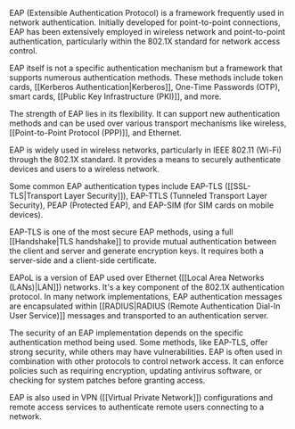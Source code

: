 EAP (Extensible Authentication Protocol) is a framework frequently used in network authentication. Initially developed for point-to-point connections, EAP has been extensively employed in wireless network and point-to-point authentication, particularly within the 802.1X standard for network access control.

EAP itself is not a specific authentication mechanism but a framework that supports numerous authentication methods. These methods include token cards, [[Kerberos Authentication|Kerberos]], One-Time Passwords (OTP), smart cards, [[Public Key Infrastructure (PKI)]], and more.

The strength of EAP lies in its flexibility. It can support new authentication methods and can be used over various transport mechanisms like wireless, [[Point-to-Point Protocol (PPP)]], and Ethernet.

EAP is widely used in wireless networks, particularly in IEEE 802.11 (Wi-Fi) through the 802.1X standard. It provides a means to securely authenticate devices and users to a wireless network.

Some common EAP authentication types include EAP-TLS ([[SSL-TLS|Transport Layer Security]]), EAP-TTLS (Tunneled Transport Layer Security), PEAP (Protected EAP), and EAP-SIM (for SIM cards on mobile devices).

EAP-TLS is one of the most secure EAP methods, using a full [[Handshake|TLS handshake]] to provide mutual authentication between the client and server and generate encryption keys. It requires both a server-side and a client-side certificate.

EAPoL is a version of EAP used over Ethernet ([[Local Area Networks (LANs)|LAN]]) networks. It's a key component of the 802.1X authentication protocol. In many network implementations, EAP authentication messages are encapsulated within [[RADIUS|RADIUS (Remote Authentication Dial-In User Service)]] messages and transported to an authentication server.

The security of an EAP implementation depends on the specific authentication method being used. Some methods, like EAP-TLS, offer strong security, while others may have vulnerabilities. EAP is often used in combination with other protocols to control network access. It can enforce policies such as requiring encryption, updating antivirus software, or checking for system patches before granting access.

EAP is also used in VPN ([[Virtual Private Network]]) configurations and remote access services to authenticate remote users connecting to a network.
